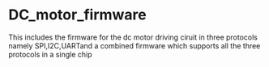 DC_motor_firmware
=================
This includes the firmware for the dc motor driving ciruit in three protocols namely SPI,I2C,UARTand a combined firmware which supports all the three protocols in a single chip
